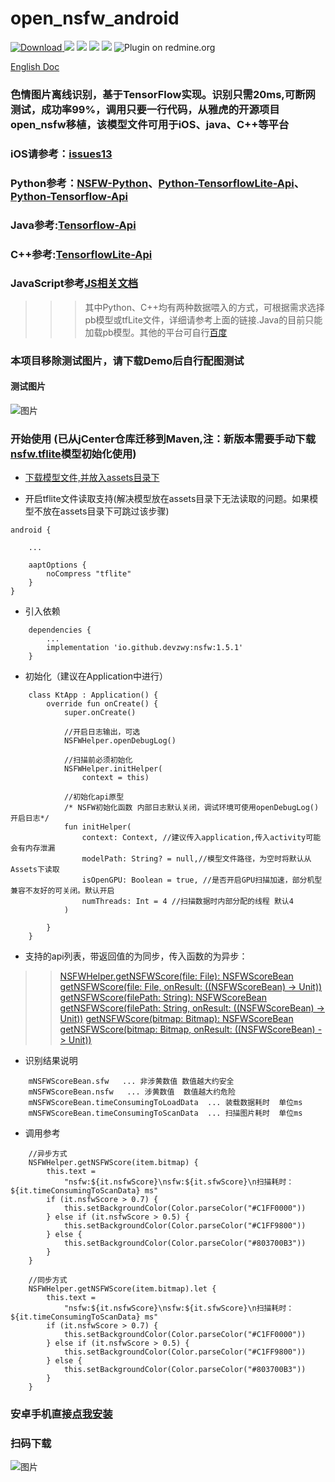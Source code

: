 # open_nsfw_android
[ ![Download](https://api.bintray.com/packages/devzwy/maven/nsfw/images/download.svg) ](https://bintray.com/devzwy/maven/nsfw/_latestVersion)  [![](https://img.shields.io/badge/Base-TensorFlow-brightgreen.svg)](https://github.com/devzwy/open_nsfw_android) [![](https://img.shields.io/badge/license-Apache%202-green.svg)](https://www.apache.org/licenses/LICENSE-2.0)
[![](https://img.shields.io/badge/%E4%BD%9C%E8%80%85-赵文贇-orange.svg)](https://github.com/devzwy/open_nsfw_android) [![](https://img.shields.io/badge/QQ-3648415-brightgreen.svg)](https://github.com/devzwy/open_nsfw_android) ![Plugin on redmine.org](https://img.shields.io/redmine/plugin/stars/redmine_xlsx_format_issue_exporter?color=1&logo=1)

[English Doc](https://github.com/devzwy/open_nsfw_android/blob/dev/README_EN.md)


### 色情图片离线识别，基于TensorFlow实现。识别只需20ms,可断网测试，成功率99%，调用只要一行代码，从雅虎的开源项目open_nsfw移植，该模型文件可用于iOS、java、C++等平台
### iOS请参考：[issues13](https://github.com/devzwy/open_nsfw_android/issues/13)
### Python参考：[NSFW-Python](https://github.com/devzwy/NSFW-Python)、[Python-TensorflowLite-Api](https://tensorflow.google.cn/api_docs/python/tf/lite)、[Python-Tensorflow-Api](https://tensorflow.google.cn/api_docs/python/tf)
### Java参考:[Tensorflow-Api](https://tensorflow.google.cn/api_docs/java/reference/org/tensorflow/package-summary)
### C++参考:[TensorflowLite-Api](https://tensorflow.google.cn/lite/api_docs/cc)
### JavaScript参考[JS相关文档](https://js.tensorflow.org/api/latest/)
>>> 其中Python、C++均有两种数据喂入的方式，可根据需求选择pb模型或tfLite文件，详细请参考上面的链接.Java的目前只能加载pb模型。其他的平台可自行[百度](https://www.baidu.com)
### 本项目移除测试图片，请下载Demo后自行配图测试  
#### 测试图片

![图片](https://github.com/devzwy/open_nsfw_android/blob/dev/img/demopic.png)


### 开始使用 (已从jCenter仓库迁移到Maven,注：新版本需要手动下载[nsfw.tflite](https://github.com/devzwy/open_nsfw_android/blob/dev/app/src/main/assets/nsfw.tflite)模型初始化使用)

- [下载模型文件,并放入assets目录下](https://github.com/devzwy/open_nsfw_android/blob/dev/app/src/main/assets/nsfw.tflite)

- 开启tflite文件读取支持(解决模型放在assets目录下无法读取的问题。如果模型不放在assets目录下可跳过该步骤)

```
android {

    ...

    aaptOptions {
        noCompress "tflite"
    }
}
```
- 引入依赖

```
    dependencies {
        ...
        implementation 'io.github.devzwy:nsfw:1.5.1'
    }

```

- 初始化（建议在Application中进行）

```
    class KtApp : Application() {
        override fun onCreate() {
            super.onCreate()

            //开启日志输出，可选
            NSFWHelper.openDebugLog()

            //扫描前必须初始化
            NSFWHelper.initHelper(
                context = this)

            //初始化api原型
            /* NSFW初始化函数 内部日志默认关闭，调试环境可使用openDebugLog()开启日志*/
            fun initHelper(
                context: Context, //建议传入application,传入activity可能会有内存泄漏
                modelPath: String? = null,//模型文件路径，为空时将默认从Assets下读取
                isOpenGPU: Boolean = true, //是否开启GPU扫描加速，部分机型兼容不友好的可关闭。默认开启
                numThreads: Int = 4 //扫描数据时内部分配的线程 默认4
            )

        }
    }
```

- 支持的api列表，带返回值的为同步，传入函数的为异步：

>> [NSFWHelper.getNSFWScore(file: File): NSFWScoreBean]()
>> [getNSFWScore(file: File, onResult: ((NSFWScoreBean) -> Unit))]()
>> [getNSFWScore(filePath: String): NSFWScoreBean]()
>> [getNSFWScore(filePath: String, onResult: ((NSFWScoreBean) -> Unit))]()
>> [getNSFWScore(bitmap: Bitmap): NSFWScoreBean]()
>> [getNSFWScore(bitmap: Bitmap, onResult: ((NSFWScoreBean) -> Unit))]()

- 识别结果说明
```
    mNSFWScoreBean.sfw   ... 非涉黄数值 数值越大约安全
    mNSFWScoreBean.nsfw   ... 涉黄数值  数值越大约危险
    mNSFWScoreBean.timeConsumingToLoadData  ... 装载数据耗时  单位ms
    mNSFWScoreBean.timeConsumingToScanData  ... 扫描图片耗时  单位ms
```

- 调用参考

```
    //异步方式
    NSFWHelper.getNSFWScore(item.bitmap) {
        this.text =
            "nsfw:${it.nsfwScore}\nsfw:${it.sfwScore}\n扫描耗时：${it.timeConsumingToScanData} ms"
        if (it.nsfwScore > 0.7) {
            this.setBackgroundColor(Color.parseColor("#C1FF0000"))
        } else if (it.nsfwScore > 0.5) {
            this.setBackgroundColor(Color.parseColor("#C1FF9800"))
        } else {
            this.setBackgroundColor(Color.parseColor("#803700B3"))
        }
    }

    //同步方式
    NSFWHelper.getNSFWScore(item.bitmap).let {
        this.text =
            "nsfw:${it.nsfwScore}\nsfw:${it.sfwScore}\n扫描耗时：${it.timeConsumingToScanData} ms"
        if (it.nsfwScore > 0.7) {
            this.setBackgroundColor(Color.parseColor("#C1FF0000"))
        } else if (it.nsfwScore > 0.5) {
            this.setBackgroundColor(Color.parseColor("#C1FF9800"))
        } else {
            this.setBackgroundColor(Color.parseColor("#803700B3"))
        }
    }

```

### 安卓手机直接[点我安装](http://d.6short.com/q9cv)

### 扫码下载

![图片](https://github.com/devzwy/open_nsfw_android/blob/dev/img/2.png)
